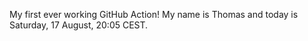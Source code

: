 My first ever working GitHub Action!
My name is Thomas and today is Saturday, 17 August, 20:05 CEST. 
